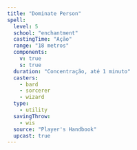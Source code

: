 ```yaml
---
title: "Dominate Person"
spell:
  level: 5
  school: "enchantment"
  castingTime: "Ação"
  range: "18 metros"
  components:
    v: true
    s: true
  duration: "Concentração, até 1 minuto"
  casters:
    - bard
    - sorcerer
    - wizard
  type:
    - utility
  savingThrow:
    - wis
  source: "Player's Handbook"
  upcast: true
---
```

